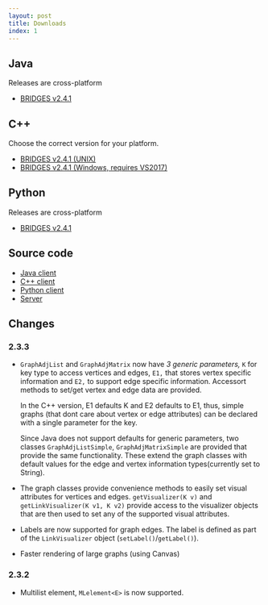 ```yaml
---
layout: post
title: Downloads
index: 1
---
```


## Java

Releases are cross-platform

- [BRIDGES v2.4.1](/sw/bridges-java-2.4.1.zip)

## C++

Choose the correct version for your platform.

- [BRIDGES v2.4.1 (UNIX)](/sw/bridges-cxx-unix-2.4.1.zip)
- [BRIDGES v2.4.1 (Windows, requires VS2017)](/sw/bridges-cxx-windows-2.3.4.zip)

## Python

Releases are cross-platform

- [BRIDGES v2.4.1](sw/bridges-python-2.4.1.zip)

## Source code

- [Java client](http://github.com/krs-world/bridges)
- [C++ client](http://github.com/krs-world/bridges-cxx)
- [Python client](https://github.com/krs-world/bridges-python)
- [Server](http://github.com/stevemacn/bridgesAPI)

## Changes

### 2.3.3

*   `GraphAdjList` and `GraphAdjMatrix` now have _3 generic parameters,_ `K` for key type to access vertices and edges, `E1,` that stores vertex specific information and `E2,` to support edge specific information. Accessort methods to set/get vertex and edge data are provided.
    
    In the C++ version, E1 defaults K and E2 defaults to E1, thus, simple graphs (that dont care about vertex or edge attributes) can be declared with a single parameter for the key.
    
    Since Java does not support defaults for generic parameters, two classes `GraphAdjListSimple`, `GraphAdjMatrixSimple` are provided that provide the same functionality. These extend the graph classes with default values for the edge and vertex information types(currently set to String).
    
*   The graph classes provide convenience methods to easily set visual attributes for vertices and edges. `getVisualizer(K v)` and `getLinkVisualizer(K v1, K v2)` provide access to the visualizer objects that are then used to set any of the supported visual attributes.
*   Labels are now supported for graph edges. The label is defined as part of the `LinkVisualizer` object (`setLabel()`/`getLabel()`).
*   Faster rendering of large graphs (using Canvas)

### 2.3.2

*   Multilist element, `MLelement<E>` is now supported.